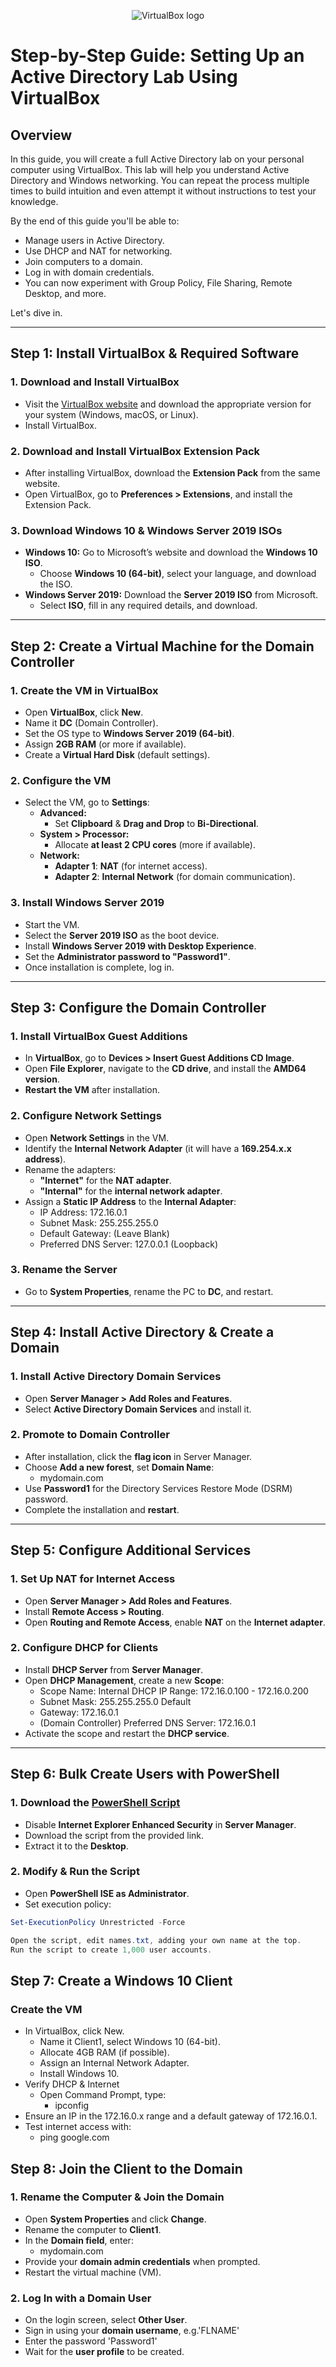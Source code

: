 <p align="center">
<img src="https://i.imgur.com/RLMgzCB.png" alt="VirtualBox logo"/>
</p>

# **Step-by-Step Guide: Setting Up an Active Directory Lab Using VirtualBox**

## **Overview**
In this guide, you will create a full Active Directory lab on your personal computer using VirtualBox. This lab will help you understand Active Directory and Windows networking. You can repeat the process multiple times to build intuition and even attempt it without instructions to test your knowledge.

By the end of this guide you'll be able to: 

- Manage users in Active Directory.
- Use DHCP and NAT for networking.
- Join computers to a domain.
- Log in with domain credentials.
- You can now experiment with Group Policy, File Sharing, Remote Desktop, and more.

Let's dive in. 

---

## **Step 1: Install VirtualBox & Required Software**
### **1. Download and Install VirtualBox**
- Visit the [VirtualBox website](https://www.virtualbox.org/) and download the appropriate version for your system (Windows, macOS, or Linux).
- Install VirtualBox.

### **2. Download and Install VirtualBox Extension Pack**
- After installing VirtualBox, download the **Extension Pack** from the same website.
- Open VirtualBox, go to **Preferences > Extensions**, and install the Extension Pack.

### **3. Download Windows 10 & Windows Server 2019 ISOs**
- **Windows 10:** Go to Microsoft’s website and download the **Windows 10 ISO**.
  - Choose **Windows 10 (64-bit)**, select your language, and download the ISO.
- **Windows Server 2019:** Download the **Server 2019 ISO** from Microsoft.
  - Select **ISO**, fill in any required details, and download.

---

## **Step 2: Create a Virtual Machine for the Domain Controller**
### **1. Create the VM in VirtualBox**
- Open **VirtualBox**, click **New**.
- Name it **DC** (Domain Controller).
- Set the OS type to **Windows Server 2019 (64-bit)**.
- Assign **2GB RAM** (or more if available).
- Create a **Virtual Hard Disk** (default settings).

### **2. Configure the VM**
- Select the VM, go to **Settings**:
  - **Advanced:**
    - Set **Clipboard** & **Drag and Drop** to **Bi-Directional**.
  - **System > Processor:**
    - Allocate **at least 2 CPU cores** (more if available).
  - **Network:**
    - **Adapter 1**: **NAT** (for internet access).
    - **Adapter 2**: **Internal Network** (for domain communication).

### **3. Install Windows Server 2019**
- Start the VM.
- Select the **Server 2019 ISO** as the boot device.
- Install **Windows Server 2019 with Desktop Experience**.
- Set the **Administrator password to "Password1"**.
- Once installation is complete, log in.

---

## **Step 3: Configure the Domain Controller**
### **1. Install VirtualBox Guest Additions**
- In **VirtualBox**, go to **Devices > Insert Guest Additions CD Image**.
- Open **File Explorer**, navigate to the **CD drive**, and install the **AMD64 version**.
- **Restart the VM** after installation.

### **2. Configure Network Settings**
- Open **Network Settings** in the VM.
- Identify the **Internal Network Adapter** (it will have a **169.254.x.x address**).
- Rename the adapters:
  - **"Internet"** for the **NAT adapter**.
  - **"Internal"** for the **internal network adapter**.
- Assign a **Static IP Address** to the **Internal Adapter**:
  - IP Address: 172.16.0.1
  - Subnet Mask: 255.255.255.0
  - Default Gateway: (Leave Blank)
  - Preferred DNS Server: 127.0.0.1 (Loopback)

### **3. Rename the Server**
- Go to **System Properties**, rename the PC to **DC**, and restart.

---

## **Step 4: Install Active Directory & Create a Domain**
### **1. Install Active Directory Domain Services**
- Open **Server Manager > Add Roles and Features**.
- Select **Active Directory Domain Services** and install it.

### **2. Promote to Domain Controller**
- After installation, click the **flag icon** in Server Manager.
- Choose **Add a new forest**, set **Domain Name**:
  - mydomain.com
- Use **Password1** for the Directory Services Restore Mode (DSRM) password.
- Complete the installation and **restart**.

---

## **Step 5: Configure Additional Services**
### **1. Set Up NAT for Internet Access**
- Open **Server Manager > Add Roles and Features**.
- Install **Remote Access > Routing**.
- Open **Routing and Remote Access**, enable **NAT** on the **Internet adapter**.

### **2. Configure DHCP for Clients**
- Install **DHCP Server** from **Server Manager**.
- Open **DHCP Management**, create a new **Scope**:
  - Scope Name: Internal DHCP IP Range: 172.16.0.100 - 172.16.0.200
  - Subnet Mask: 255.255.255.0 Default
  - Gateway: 172.16.0.1
  - (Domain Controller) Preferred DNS Server: 172.16.0.1
- Activate the scope and restart the **DHCP service**.

---

## **Step 6: Bulk Create Users with PowerShell**
### **1. Download the [PowerShell Script](https://drive.google.com/file/d/1hkAzwuC1C7f0OUyJ-8IwRFnUqpTQkqFa/view?usp=drive_link)**
- Disable **Internet Explorer Enhanced Security** in **Server Manager**.
- Download the script from the provided link.
- Extract it to the **Desktop**.

### **2. Modify & Run the Script**
- Open **PowerShell ISE as Administrator**.
- Set execution policy:  
```powershell
Set-ExecutionPolicy Unrestricted -Force

Open the script, edit names.txt, adding your own name at the top.
Run the script to create 1,000 user accounts.
```
## **Step 7: Create a Windows 10 Client**
### **Create the VM**
- In VirtualBox, click New.
  - Name it Client1, select Windows 10 (64-bit).
  - Allocate 4GB RAM (if possible).
  - Assign an Internal Network Adapter.
  - Install Windows 10.
- Verify DHCP & Internet
  - Open Command Prompt, type:
    - ipconfig
- Ensure an IP in the 172.16.0.x range and a default gateway of 172.16.0.1.
- Test internet access with:
  - ping google.com
 
## **Step 8: Join the Client to the Domain**

### **1. Rename the Computer & Join the Domain**
- Open **System Properties** and click **Change**.
- Rename the computer to **Client1**.
- In the **Domain field**, enter:
  - mydomain.com
- Provide your **domain admin credentials** when prompted.
- Restart the virtual machine (VM).

### **2. Log In with a Domain User**
- On the login screen, select **Other User**.
- Sign in using your **domain username**, e.g.'FLNAME'
- Enter the password 'Password1'
- Wait for the **user profile** to be created.
 
  
 





 

